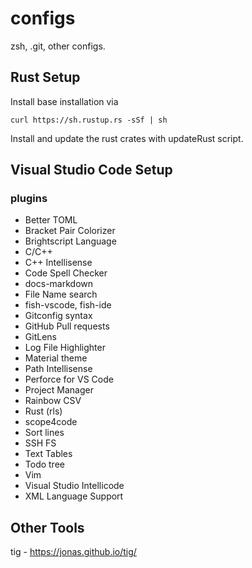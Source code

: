 # configs

zsh, .git, other configs.

## Rust Setup

Install base installation via

```
curl https://sh.rustup.rs -sSf | sh
```

Install and update the rust crates with updateRust script.

## Visual Studio Code Setup

### plugins

- Better TOML
- Bracket Pair Colorizer
- Brightscript Language
- C/C++
- C++ Intellisense
- Code Spell Checker
- docs-markdown
- File Name search
- fish-vscode, fish-ide
- Gitconfig syntax
- GitHub Pull requests
- GitLens
- Log File Highlighter
- Material theme
- Path Intellisense
- Perforce for VS Code
- Project Manager
- Rainbow CSV
- Rust (rls)
- scope4code
- Sort lines
- SSH FS
- Text Tables
- Todo tree
- Vim
- Visual Studio Intellicode
- XML Language Support

## Other Tools

tig - https://jonas.github.io/tig/
